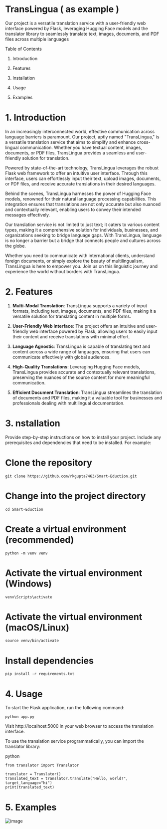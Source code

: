 # TransLingua ( as example )

Our project is a versatile translation service with a user-friendly web interface powered by Flask, leveraging Hugging Face models and the translator library to seamlessly translate text, images, documents, and PDF files across multiple languages

Table of Contents

  1. Introduction
  
  2. Features
  
  3. Installation
  
  4. Usage
  
  5. Examples
  
# 1. Introduction

In an increasingly interconnected world, effective communication across language barriers is paramount. Our project, aptly named "TransLingua," is a versatile translation service that aims to simplify and enhance cross-lingual communication. Whether you have textual content, images, documents, or PDF files, TransLingua provides a seamless and user-friendly solution for translation.

Powered by state-of-the-art technology, TransLingua leverages the robust Flask web framework to offer an intuitive user interface. Through this interface, users can effortlessly input their text, upload images, documents, or PDF files, and receive accurate translations in their desired languages.

Behind the scenes, TransLingua harnesses the power of Hugging Face models, renowned for their natural language processing capabilities. This integration ensures that translations are not only accurate but also nuanced and contextually relevant, enabling users to convey their intended messages effectively.

Our translation service is not limited to just text; it caters to various content types, making it a comprehensive solution for individuals, businesses, and organizations seeking to bridge language gaps. With TransLingua, language is no longer a barrier but a bridge that connects people and cultures across the globe.

Whether you need to communicate with international clients, understand foreign documents, or simply explore the beauty of multilingualism, TransLingua is here to empower you. Join us on this linguistic journey and experience the world without borders with TransLingua.

# 2. Features

  1. **Multi-Modal Translation**: TransLingua supports a variety of input formats, including text, images, documents, and PDF files, making it a versatile solution for translating content in multiple forms.

  2. **User-Friendly Web Interface**: The project offers an intuitive and user-friendly web interface powered by Flask, allowing users to easily input their content and receive translations with minimal effort.

3. **Language Agnostic**: TransLingua is capable of translating text and content across a wide range of languages, ensuring that users can communicate effectively with global audiences.

4. **High-Quality Translations**: Leveraging Hugging Face models, TransLingua provides accurate and contextually relevant translations, preserving the nuances of the source content for more meaningful communication.

5. **Efficient Document Translation**: TransLingua streamlines the translation of documents and PDF files, making it a valuable tool for businesses and professionals dealing with multilingual documentation.


# 3. nstallation

  Provide step-by-step instructions on how to install your project. Include any prerequisites and dependencies that need to be installed. For example:

# Clone the repository

    git clone https://github.com/rkgupta7463/Smart-Eduction.git

# Change into the project directory

    cd Smart-Eduction

# Create a virtual environment (recommended)

    python -m venv venv

# Activate the virtual environment (Windows)
  
    venv\Scripts\activate

# Activate the virtual environment (macOS/Linux)

    source venv/bin/activate

# Install dependencies

    pip install -r requirements.txt

# 4. Usage

To start the Flask application, run the following command:

    python app.py
    
Visit http://localhost:5000 in your web browser to access the translation interface.

To use the translation service programmatically, you can import the translator library:

python

    from translator import Translator
    
    translator = Translator()
    translated_text = translator.translate("Hello, world!", target_language="hi")
    print(translated_text)

# 5. Examples

![image](https://github.com/rkgupta7463/Smart-Eduction/assets/96177171/b579fe04-18c4-4ce8-9642-b089bb52c0e0)
